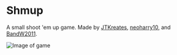 # Shmup
A small shoot 'em up game. Made by [JTKreates](https://github.com/JTKreates), [neoharry10](https://github.com/neoharry10), and [BandW2011](https://github.com/BandW2011).

![Image of game](https://raw.githubusercontent.com/BandW2011/Shmup/master/res/img/release.png)
